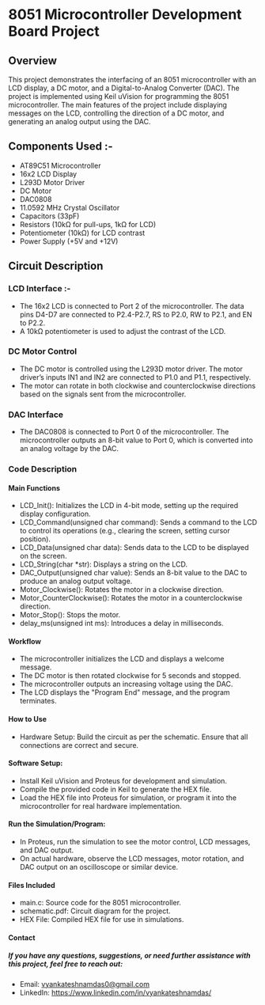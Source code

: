 # 8051 Microcontroller Development Board Project

## Overview
This project demonstrates the interfacing of an 8051 microcontroller with an LCD display, a DC motor, and a Digital-to-Analog Converter (DAC). The project is implemented using Keil uVision for programming the 8051 microcontroller. The main features of the project include displaying messages on the LCD, controlling the direction of a DC motor, and generating an analog output using the DAC.

## Components Used :-
- AT89C51 Microcontroller
- 16x2 LCD Display
- L293D Motor Driver
- DC Motor
- DAC0808
- 11.0592 MHz Crystal Oscillator
- Capacitors (33pF)
- Resistors (10kΩ for pull-ups, 1kΩ for LCD)
- Potentiometer (10kΩ) for LCD contrast
- Power Supply (+5V and +12V)

## Circuit Description

### LCD Interface :-
- The 16x2 LCD is connected to Port 2 of the microcontroller. The data pins D4-D7 are connected to P2.4-P2.7, RS to P2.0, RW to P2.1, and EN to P2.2.
- A 10kΩ potentiometer is used to adjust the contrast of the LCD.

### DC Motor Control
- The DC motor is controlled using the L293D motor driver. The motor driver’s inputs IN1 and IN2 are connected to P1.0 and P1.1, respectively.
- The motor can rotate in both clockwise and counterclockwise directions based on the signals sent from the microcontroller.

### DAC Interface
- The DAC0808 is connected to Port 0 of the microcontroller. The microcontroller outputs an 8-bit value to Port 0, which is converted into an analog voltage by the DAC.

### Code Description

#### Main Functions
- LCD_Init(): Initializes the LCD in 4-bit mode, setting up the required display configuration.
- LCD_Command(unsigned char command): Sends a command to the LCD to control its operations (e.g., clearing the screen, setting cursor position).
- LCD_Data(unsigned char data): Sends data to the LCD to be displayed on the screen.
- LCD_String(char *str): Displays a string on the LCD.
- DAC_Output(unsigned char value): Sends an 8-bit value to the DAC to produce an analog output voltage.
- Motor_Clockwise(): Rotates the motor in a clockwise direction.
- Motor_CounterClockwise(): Rotates the motor in a counterclockwise direction.
- Motor_Stop(): Stops the motor.
- delay_ms(unsigned int ms): Introduces a delay in milliseconds.

#### Workflow
- The microcontroller initializes the LCD and displays a welcome message.
- The DC motor is then rotated clockwise for 5 seconds and stopped.
- The microcontroller outputs an increasing voltage using the DAC.
- The LCD displays the "Program End" message, and the program terminates.

#### How to Use
- Hardware Setup: Build the circuit as per the schematic. Ensure that all connections are correct and secure.

#### Software Setup:
- Install Keil uVision and Proteus for development and simulation.
- Compile the provided code in Keil to generate the HEX file.
- Load the HEX file into Proteus for simulation, or program it into the microcontroller for real hardware implementation.

#### Run the Simulation/Program:
- In Proteus, run the simulation to see the motor control, LCD messages, and DAC output.
- On actual hardware, observe the LCD messages, motor rotation, and DAC output on an oscilloscope or similar device.

#### Files Included
- main.c: Source code for the 8051 microcontroller.
- schematic.pdf: Circuit diagram for the project.
- HEX File: Compiled HEX file for use in simulations.

#### Contact

##### If you have any questions, suggestions, or need further assistance with this project, feel free to reach out:
- Email: vyankateshnamdas0@gmail.com
- LinkedIn: https://www.linkedin.com/in/vyankateshnamdas/
